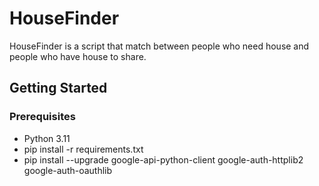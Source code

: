 # HouseFinder
HouseFinder is a script that match between people who need house and people who have house to share.

## Getting Started
### Prerequisites
* Python 3.11
* pip install -r requirements.txt
* pip install --upgrade google-api-python-client google-auth-httplib2 google-auth-oauthlib
